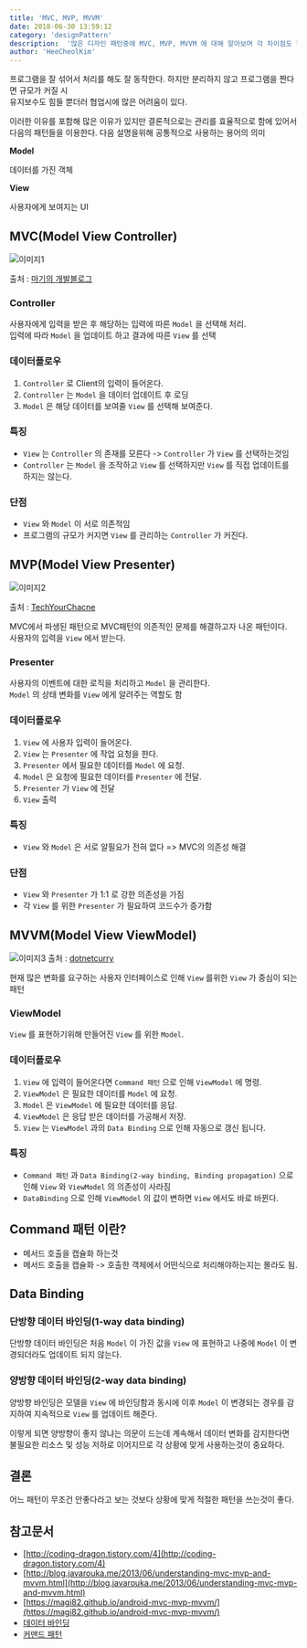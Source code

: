 ```yaml
---
title: 'MVC, MVP, MVVM'
date: 2018-06-30 13:59:12
category: 'designPattern'
description:  '많은 디자인 패턴중에 MVC, MVP, MVVM 에 대해 알아보며 각 차이점도 짚어봅니다.'
author: 'HeeCheolKim'
---
```


프로그램을 잘 섞어서 처리를 해도 잘 동작한다. 하지만 분리하지 않고 프로그램을 짠다면 규모가 커질 시  
유지보수도 힘들 뿐더러 협업시에 많은 어려움이 있다.  

이러한 이유를 포함해 많은 이유가 있지만 결론적으로는 관리를 효율적으로 함에 있어서 다음의 패턴들을 이용한다.
다음 설명을위해 공통적으로 사용하는 용어의 의미

**Model**

데이터를 가진 객체

**View**

사용자에게 보여지는 UI

## MVC(Model View Controller)

![이미지1](https://magi82.github.io/images/2017-2-24-android-mvc-mvp-mvvm/mvc.png)

출처 : [마기의 개발블로그](https://magi82.github.io/android-mvc-mvp-mvvm/)

### Controller

사용자에게 입력을 받은 후 해당하는 입력에 따른 `Model` 을 선택해 처리.  
입력에 따라 `Model` 을 업데이트 하고 결과에 따른 `View` 를 선택

### 데이터플로우

1. `Controller` 로 Client의 입력이 들어온다.
2. `Controller` 는 `Model` 을 데이터 업데이트 후 로딩
3. `Model` 은 해당 데이터를 보여줄 `View` 를 선택해 보여준다.

### 특징

* `View` 는 `Controller` 의 존재를 모른다 -> `Controller` 가 `View` 를 선택하는것임
* `Controller` 는 `Model` 을 조작하고 `View` 를 선택하지만 `View` 를 직접 업데이트를 하지는 않는다.

### 단점

* `View` 와 `Model` 이 서로 의존적임
* 프로그램의 규모가 커지면 `View` 를 관리하는 `Controller` 가 커진다.


## MVP(Model View Presenter)
![이미지2](http://startandroid.ru/images/stories/blog/493/x010.png.pagespeed.ic.QC26kF2Y20.png)

출처 : [TechYourChacne](https://www.techyourchance.com/mvp-mvc-android-1/)

MVC에서 파생된 패턴으로 MVC패턴의 의존적인 문제를 해결하고자 나온 패턴이다.  
사용자의 입력을 `View` 에서 받는다.

### Presenter
사용자의 이벤트에 대한 로직을 처리하고 `Model` 을 관리한다.  
`Model` 의 상태 변화를 `View` 에게 알려주는 역할도 함

### 데이터플로우
1. `View` 에 사용자 입력이 들어온다.
2. `View` 는 `Presenter` 에 작업 요청을 한다.
3. `Presenter` 에서 필요한 데이터를 `Model` 에 요청.
4. `Model` 은 요청에 필요한 데이터를 `Presenter` 에 전달.
5. `Presenter` 가 `View` 에 전달
6. `View` 출력

### 특징
* `View` 와 `Model` 은 서로 알필요가 전혀 없다 => MVC의 의존성 해결

### 단점
* `View` 와 `Presenter` 가 1:1 로 강한 의존성을 가짐
* 각 `View` 를 위한 `Presenter` 가 필요하여 코드수가 증가함

## MVVM(Model View ViewModel)
![이미지3](http://www.dotnetcurry.com/images/xamarin/mvvm/mvvm-schema.png)
출처 : [dotnetcurry](http://www.dotnetcurry.com/xamarin/1382/mvvm-in-xamarin-forms)

현재 많은 변화를 요구하는 사용자 인터페이스로 인해 `View` 를위한 `View` 가 중심이 되는 패턴

### ViewModel
`View` 를 표현하기위해 만들어진 `View` 를 위한 `Model`.  

### 데이터플로우
1. `View` 에 입력이 들어온다면 `Command 패턴` 으로 인해 `ViewModel` 에 명령.
2. `ViewModel` 은 필요한 데이터를 `Model` 에 요청.
3. `Model` 은 `ViewModel` 에 필요한 데이터를 응답.
4. `ViewModel` 은 응답 받은 데이터를 가공해서 저장.
5. `View` 는 `ViewModel` 과의 `Data Binding` 으로 인해 자동으로 갱신 됩니다.

### 특징
* `Command 패턴` 과 `Data Binding(2-way binding, Binding propagation)` 으로 인해 `View` 와 `ViewModel` 의 의존성이 사라짐
* `DataBinding` 으로 인해 `ViewModel` 의 값이 변하면 `View` 에서도 바로 바뀐다.

## Command 패턴 이란?
* 메서드 호출을 캡슐화 하는것
* 메서드 호출을 캡슐화 -> 호출한 객체에서 어떤식으로 처리해야하는지는 몰라도 됨.

## Data Binding

### 단방향 데이터 바인딩(1-way data binding)
단방향 데이터 바인딩은 처음 `Model` 이 가진 값을 `View` 에 표현하고 나중에 `Model` 이 변경되더라도 업데이트 되지 않는다.
### 양방향 데이터 바인딩(2-way data binding)
양방향 바인딩은 모델을 `View` 에 바인딩함과 동시에 이후 `Model` 이 변경되는 경우를 감지하여 지속적으로 `View` 를 업데이트 해준다.

이렇게 되면 양방향이 좋지 않냐는 의문이 드는데 계속해서 데이터 변화를 감지한다면  
불필요한 리소스 및 성능 저하로 이어지므로 각 상황에 맞게 사용하는것이 중요하다.

## 결론
어느 패턴이 무조건 안좋다라고 보는 것보다 상황에 맞게 적절한 패턴을 쓰는것이 좋다.

## 참고문서

* [http://coding-dragon.tistory.com/4](http://coding-dragon.tistory.com/4)  
* [http://blog.javarouka.me/2013/06/understanding-mvc-mvp-and-mvvm.html](http://blog.javarouka.me/2013/06/understanding-mvc-mvp-and-mvvm.html)  
* [https://magi82.github.io/android-mvc-mvp-mvvm/](https://magi82.github.io/android-mvc-mvp-mvvm/)  
* [데이터 바인딩](https://webisfree.com/2017-01-25/angularjs-one-way-two-way-%EB%B0%94%EC%9D%B8%EB%94%A9-%EC%95%8C%EC%95%84%EB%B3%B4%EA%B8%B0)  
* [커맨드 패턴](http://moonshoo.tistory.com/5)
